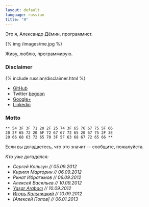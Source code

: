 ```yaml
---
layout: default
language: russian
title: "Я"
---
```

Это я, Александр Дëмин, программист.

{% img /images/me.jpg %}

Живу, люблю, программирую.

### Disclaimer

{% include russian/disclaimer.html %}

* [GitHub][]
* Twitter [begoon][]
* [Google+][]
* [Linkedin][]

[GitHub]: http://github.com/begoon/
[begoon]: http://twitter.com/begoon
[Google+]: https://plus.google.com/114157100952261261794?rel=author
[Linkedin]: http://www.linkedin.com/in/alexanderdemin

### Motto

    ** 54 3F 3F 71 20 2F 25 74 3F 65 76 67 75 5F 66 
    20 2F 65 72 20 6F 72 67 67 72 65 20 67 75 2F 3E 
    20 66 68 63 72 65 70 3F 5F 63 68 67 72 65 66 **

Если вы догадаетесь, что это значит -- сообщите, пожалуйста.

*Кто уже догадался:*

* *Сергей Кользун // 05.09.2012*
* *Кирилл Маргорин // 06.09.2012*
* *Ринат Ибрагимов // 06.09.2012*
* *Алексей Васильев // 10.09.2012*
* *[Yaşar Arabacı](http://yasararabaci.tumblr.com) // 10.09.2012*
* *[Игорь Кальницкий](http://www.kalnitsky.org/) // 10.09.2012*
* *[Алексей Попов] // 06.01.2013*
